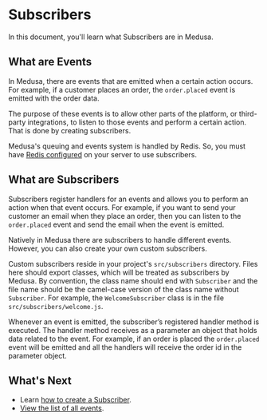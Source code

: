 # Subscribers

In this document, you'll learn what Subscribers are in Medusa.

## What are Events

In Medusa, there are events that are emitted when a certain action occurs. For example, if a customer places an order, the `order.placed` event is emitted with the order data.

The purpose of these events is to allow other parts of the platform, or third-party integrations, to listen to those events and perform a certain action. That is done by creating subscribers.

Medusa's queuing and events system is handled by Redis. So, you must have [Redis configured](../../../tutorial/0-set-up-your-development-environment.mdx#redis) on your server to use subscribers.

## What are Subscribers

Subscribers register handlers for an events and allows you to perform an action when that event occurs. For example, if you want to send your customer an email when they place an order, then you can listen to the `order.placed` event and send the email when the event is emitted.

Natively in Medusa there are subscribers to handle different events. However, you can also create your own custom subscribers.

Custom subscribers reside in your project's `src/subscribers` directory. Files here should export classes, which will be treated as subscribers by Medusa. By convention, the class name should end with `Subscriber` and the file name should be the camel-case version of the class name without `Subscriber`. For example, the `WelcomeSubscriber` class is in the file `src/subscribers/welcome.js`.

Whenever an event is emitted, the subscriber’s registered handler method is executed. The handler method receives as a parameter an object that holds data related to the event. For example, if an order is placed the `order.placed` event will be emitted and all the handlers will receive the order id in the parameter object.

## What's Next

- Learn [how to create a Subscriber](create-subscriber.md).
- [View the list of all events](events-list.md).
